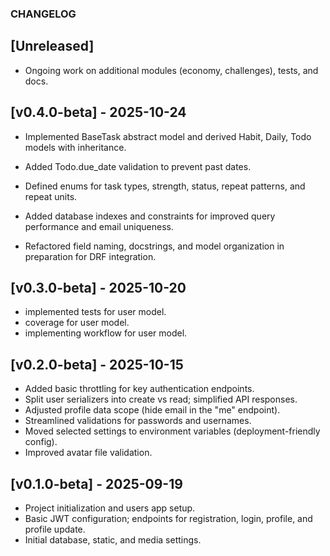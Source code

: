 ### CHANGELOG

## [Unreleased]
- Ongoing work on additional modules (economy, challenges), tests, and docs.

## [v0.4.0-beta] - 2025-10-24

- Implemented BaseTask abstract model and derived Habit, Daily, Todo models with inheritance.

- Added Todo.due_date validation to prevent past dates.

- Defined enums for task types, strength, status, repeat patterns, and repeat units.

- Added database indexes and constraints for improved query performance and email uniqueness.

- Refactored field naming, docstrings, and model organization in preparation for DRF integration.

## [v0.3.0-beta] - 2025-10-20
- implemented tests for user model.
- coverage for user model.
- implementing workflow for user model.

## [v0.2.0-beta] - 2025-10-15
- Added basic throttling for key authentication endpoints.
- Split user serializers into create vs read; simplified API responses.
- Adjusted profile data scope (hide email in the "me" endpoint).
- Streamlined validations for passwords and usernames.
- Moved selected settings to environment variables (deployment-friendly config).
- Improved avatar file validation.

## [v0.1.0-beta] - 2025-09-19
- Project initialization and users app setup.
- Basic JWT configuration; endpoints for registration, login, profile, and profile update.
- Initial database, static, and media settings.
